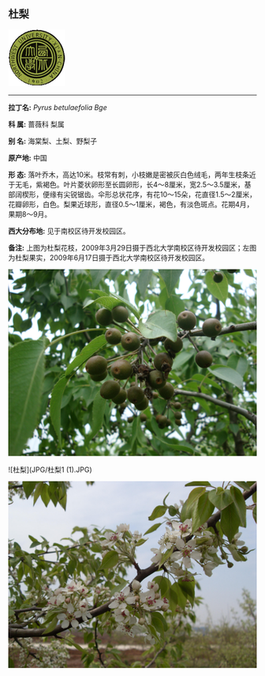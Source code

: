 ## 杜梨

![西北大学校园网络植物志](JPG/nwu.gif)

---

**拉丁名:**  _Pyrus betulaefolia Bge_

**科 属:** 蔷薇科 梨属

**别 名:** 海棠梨、土梨、野梨子

**原产地:** 中国 

**形  态:** 落叶乔木，高达10米。枝常有刺，小枝嫩是密被灰白色绒毛，两年生枝条近于无毛，紫褐色。叶片菱状卵形至长圆卵形，长4～8厘米，宽2.5～3.5厘米，基部阔楔形，便缘有尖锐锯齿。伞形总状花序，有花10～15朵，花直径1.5～2厘米，花瓣卵形，白色。梨果近球形，直径0.5～1厘米，褐色，有淡色斑点。花期4月，果期8～9月。　　　

**西大分布地:** 见于南校区待开发校园区。

**备注:** 上图为杜梨花枝，2009年3月29日摄于西北大学南校区待开发校园区；左图为杜梨果实，2009年6月17日摄于西北大学南校区待开发校园区。

![杜梨](JPG/杜梨.JPG) 

![杜梨](JPG/杜梨1 (1).JPG) 

![杜梨](JPG/杜梨1.JPG) 


